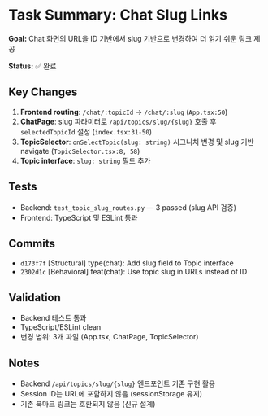 # Task Summary: Chat Slug Links

**Goal:** Chat 화면의 URL을 ID 기반에서 slug 기반으로 변경하여 더 읽기 쉬운 링크 제공

**Status:** ✅ 완료

## Key Changes
1. **Frontend routing**: `/chat/:topicId` → `/chat/:slug` (`App.tsx:50`)
2. **ChatPage**: slug 파라미터로 `/api/topics/slug/{slug}` 호출 후 `selectedTopicId` 설정 (`index.tsx:31-50`)
3. **TopicSelector**: `onSelectTopic(slug: string)` 시그니처 변경 및 slug 기반 navigate (`TopicSelector.tsx:8, 58`)
4. **Topic interface**: `slug: string` 필드 추가

## Tests
- Backend: `test_topic_slug_routes.py` — 3 passed (slug API 검증)
- Frontend: TypeScript 및 ESLint 통과

## Commits
- `d173f7f` [Structural] type(chat): Add slug field to Topic interface
- `2302d1c` [Behavioral] feat(chat): Use topic slug in URLs instead of ID

## Validation
- Backend 테스트 통과
- TypeScript/ESLint clean
- 변경 범위: 3개 파일 (App.tsx, ChatPage, TopicSelector)

## Notes
- Backend `/api/topics/slug/{slug}` 엔드포인트 기존 구현 활용
- Session ID는 URL에 포함하지 않음 (sessionStorage 유지)
- 기존 북마크 링크는 호환되지 않음 (신규 설계)
